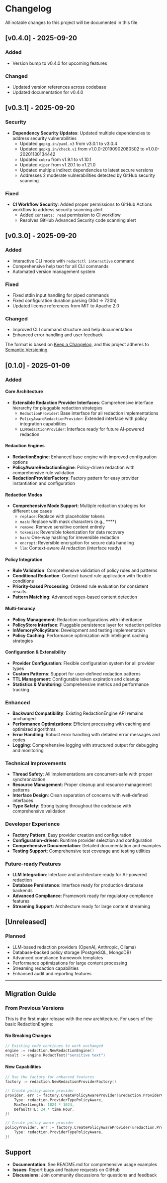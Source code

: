 # Changelog

All notable changes to this project will be documented in this file.

## [v0.4.0] - 2025-09-20

### Added
- Version bump to v0.4.0 for upcoming features

### Changed
- Updated version references across codebase
- Updated documentation for v0.4.0

## [v0.3.1] - 2025-09-20

### Security
- **Dependency Security Updates**: Updated multiple dependencies to address security vulnerabilities
  - Updated `gopkg.in/yaml.v3` from v3.0.1 to v3.0.4
  - Updated `gopkg.in/check.v1` from v1.0.0-20190902080502 to v1.0.0-20201130134442
  - Updated `cobra` from v1.9.1 to v1.10.1
  - Updated `viper` from v1.20.1 to v1.21.0
  - Updated multiple indirect dependencies to latest secure versions
  - Addresses 2 moderate vulnerabilities detected by GitHub security scanning

### Fixed
- **CI Workflow Security**: Added proper permissions to GitHub Actions workflow to address security scanning alert
  - Added `contents: read` permission to CI workflow
  - Resolves GitHub Advanced Security code scanning alert

## [v0.3.0] - 2025-09-20

### Added
- Interactive CLI mode with `redactctl interactive` command
- Comprehensive help text for all CLI commands
- Automated version management system

### Fixed
- Fixed stdin input handling for piped commands
- Fixed configuration duration parsing (30d -> 720h)
- Updated license references from MIT to Apache 2.0

### Changed
- Improved CLI command structure and help documentation
- Enhanced error handling and user feedback

The format is based on [Keep a Changelog](https://keepachangelog.com/en/1.0.0/),
and this project adheres to [Semantic Versioning](https://semver.org/spec/v2.0.0.html).

## [0.1.0] - 2025-01-09

### Added

#### Core Architecture
- **Extensible Redaction Provider Interfaces**: Comprehensive interface hierarchy for pluggable redaction strategies
  - `RedactionProvider`: Base interface for all redaction implementations
  - `PolicyAwareRedactionProvider`: Extended interface with policy integration capabilities
  - `LLMRedactionProvider`: Interface ready for future AI-powered redaction

#### Redaction Engines
- **RedactionEngine**: Enhanced base engine with improved configuration options
- **PolicyAwareRedactionEngine**: Policy-driven redaction with comprehensive rule validation
- **RedactionProviderFactory**: Factory pattern for easy provider instantiation and configuration

#### Redaction Modes
- **Comprehensive Mode Support**: Multiple redaction strategies for different use cases
  - `replace`: Replace with placeholder tokens
  - `mask`: Replace with mask characters (e.g., ****)
  - `remove`: Remove sensitive content entirely
  - `tokenize`: Reversible tokenization for data recovery
  - `hash`: One-way hashing for irreversible redaction
  - `encrypt`: Reversible encryption for secure data handling
  - `llm`: Context-aware AI redaction (interface ready)

#### Policy Integration
- **Rule Validation**: Comprehensive validation of policy rules and patterns
- **Conditional Redaction**: Context-based rule application with flexible conditions
- **Priority-based Processing**: Ordered rule evaluation for consistent results
- **Pattern Matching**: Advanced regex-based content detection

#### Multi-tenancy
- **Policy Management**: Redaction configurations with inheritance
- **PolicyStore Interface**: Pluggable persistence layer for redaction policies
- **InMemoryPolicyStore**: Development and testing implementation
- **Policy Caching**: Performance optimization with intelligent caching strategies

#### Configuration & Extensibility
- **Provider Configuration**: Flexible configuration system for all provider types
- **Custom Patterns**: Support for user-defined redaction patterns
- **TTL Management**: Configurable token expiration and cleanup
- **Statistics & Monitoring**: Comprehensive metrics and performance tracking

### Enhanced
- **Backward Compatibility**: Existing RedactionEngine API remains unchanged
- **Performance Optimizations**: Efficient processing with caching and optimized algorithms
- **Error Handling**: Robust error handling with detailed error messages and codes
- **Logging**: Comprehensive logging with structured output for debugging and monitoring

### Technical Improvements
- **Thread Safety**: All implementations are concurrent-safe with proper synchronization
- **Resource Management**: Proper cleanup and resource management patterns
- **Interface Design**: Clean separation of concerns with well-defined interfaces
- **Type Safety**: Strong typing throughout the codebase with comprehensive validation

### Developer Experience
- **Factory Pattern**: Easy provider creation and configuration
- **Configuration-driven**: Runtime provider selection and configuration
- **Comprehensive Documentation**: Detailed documentation and examples
- **Testing Support**: Comprehensive test coverage and testing utilities

### Future-ready Features
- **LLM Integration**: Interface and architecture ready for AI-powered redaction
- **Database Persistence**: Interface ready for production database backends
- **Advanced Compliance**: Framework ready for regulatory compliance features
- **Streaming Support**: Architecture ready for large content streaming

## [Unreleased]

### Planned
- LLM-based redaction providers (OpenAI, Anthropic, Ollama)
- Database-backed policy storage (PostgreSQL, MongoDB)
- Advanced compliance framework templates
- Performance optimizations for large content processing
- Streaming redaction capabilities
- Enhanced audit and reporting features

---

## Migration Guide

### From Previous Versions

This is the first major release with the new architecture. For users of the basic RedactionEngine:

#### No Breaking Changes
```go
// Existing code continues to work unchanged
engine := redaction.NewRedactionEngine()
result := engine.RedactText("sensitive text")
```

#### New Capabilities
```go
// Use the factory for enhanced features
factory := redaction.NewRedactionProviderFactory()

// Create policy-aware provider
provider, err := factory.CreatePolicyAwareProvider(&redaction.ProviderConfig{
    Type: redaction.ProviderTypePolicyAware,
    MaxTextLength: 1024 * 1024,
    DefaultTTL: 24 * time.Hour,
})

// Create policy-aware provider
policyProvider, err := factory.CreatePolicyAwareProvider(&redaction.ProviderConfig{
    Type: redaction.ProviderTypePolicyAware,
})
```

## Support

- **Documentation**: See README.md for comprehensive usage examples
- **Issues**: Report bugs and feature requests on GitHub
- **Discussions**: Join community discussions for questions and feedback
